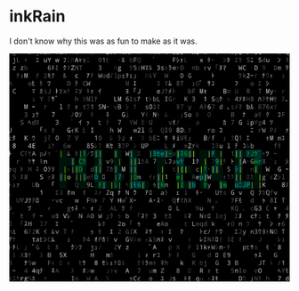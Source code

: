 # inkRain

I don't know why this was as fun to make as it was.

![in action](https://github.com/nultero/inkRain/blob/main/inkrain.gif)